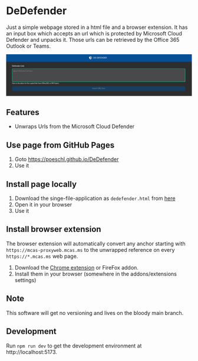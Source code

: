 # DeDefender

Just a simple webpage stored in a html file and a browser extension.
It has an input box which accepts an url which is protected by Microsoft Cloud Defender and unpacks it.
Those urls can be retrieved by the Office 365 Outlook or Teams.

![The ui of DeDefender](doc/overview.png)

## Features

* Unwraps Urls from the Microsoft Cloud Defender

## Use page from GitHub Pages

1. Goto https://poeschl.github.io/DeDefender
2. Use it

## Install page locally

1. Download the singe-file-application as `dedefender.html` from [here](https://github.com/Poeschl/DeDefender/raw/gh-pages/index.html)
2. Open it in your browser
3. Use it

## Install browser extension

The browser extension will automatically convert any anchor starting with `https://mcas-proxyweb.mcas.ms` to the unwrapped reference on
every `https://*.mcas.ms` web page.

1. Download the [Chrome extension](https://github.com/Poeschl/DeDefender/raw/gh-pages/DeDefender.crx) or FireFox addon.
2. Install them in your browser (somewhere in the addons/extensions settings)

## Note

This software will get no versioning and lives on the bloody main branch.

## Development

Run `npm run dev` to get the development environment at http://localhost:5173.

